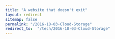 ```yaml
---
title: "A website that doesn't exit"
layout: redirect
sitemap: false
permalink: "/2016-10-03-Cloud-Storage"
redirect_to:  "/tech/2016-10-03-Cloud-Storage"
---
```

